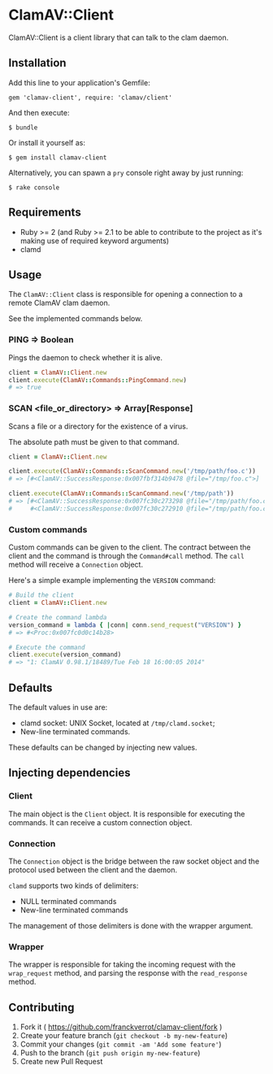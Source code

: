 # ClamAV::Client

ClamAV::Client is a client library that can talk to the clam daemon.

## Installation

Add this line to your application's Gemfile:

    gem 'clamav-client', require: 'clamav/client'

And then execute:

    $ bundle

Or install it yourself as:

    $ gem install clamav-client

Alternatively, you can spawn a `pry` console right away by just running:

    $ rake console

## Requirements

* Ruby >= 2 (and Ruby >= 2.1 to be able to contribute to the project as it's making use of required keyword arguments)
* clamd

## Usage

The `ClamAV::Client` class is responsible for opening a connection to a remote
ClamAV clam daemon.

See the implemented commands below.

### PING => Boolean

Pings the daemon to check whether it is alive.

```ruby
client = ClamAV::Client.new
client.execute(ClamAV::Commands::PingCommand.new)
# => true
```

### SCAN <file_or_directory> => Array[Response]

Scans a file or a directory for the existence of a virus.

The absolute path must be given to that command.

```ruby
client = ClamAV::Client.new

client.execute(ClamAV::Commands::ScanCommand.new('/tmp/path/foo.c'))
# => [#<ClamAV::SuccessResponse:0x007fbf314b9478 @file="/tmp/foo.c">]

client.execute(ClamAV::Commands::ScanCommand.new('/tmp/path'))
# => [#<ClamAV::SuccessResponse:0x007fc30c273298 @file="/tmp/path/foo.c">,
#     #<ClamAV::SuccessResponse:0x007fc30c272910 @file="/tmp/path/foo.cpp">]
```

### Custom commands

Custom commands can be given to the client. The contract between the client
and the command is through the `Command#call` method. The `call` method will
receive a `Connection` object.

Here's a simple example implementing the `VERSION` command:

```ruby
# Build the client
client = ClamAV::Client.new

# Create the command lambda
version_command = lambda { |conn| conn.send_request("VERSION") }
# => #<Proc:0x007fc0d0c14b28>

# Execute the command
client.execute(version_command)
# => "1: ClamAV 0.98.1/18489/Tue Feb 18 16:00:05 2014"
```

## Defaults

The default values in use are:

  * clamd socket: UNIX Socket, located at `/tmp/clamd.socket`;
  * New-line terminated commands.

These defaults can be changed by injecting new values.

## Injecting dependencies

### Client

The main object is the `Client` object. It is responsible for executing the commands.
It can receive a custom connection object.

### Connection

The `Connection` object is the bridge between the raw socket object and the
protocol used between the client and the daemon.

`clamd` supports two kinds of delimiters:

  * NULL terminated commands
  * New-line terminated commands

The management of those delimiters is done with the wrapper argument.

### Wrapper

The wrapper is responsible for taking the incoming request with the
`wrap_request` method, and parsing the response with the `read_response`
method.


## Contributing

1. Fork it ( https://github.com/franckverrot/clamav-client/fork )
2. Create your feature branch (`git checkout -b my-new-feature`)
3. Commit your changes (`git commit -am 'Add some feature'`)
4. Push to the branch (`git push origin my-new-feature`)
5. Create new Pull Request
